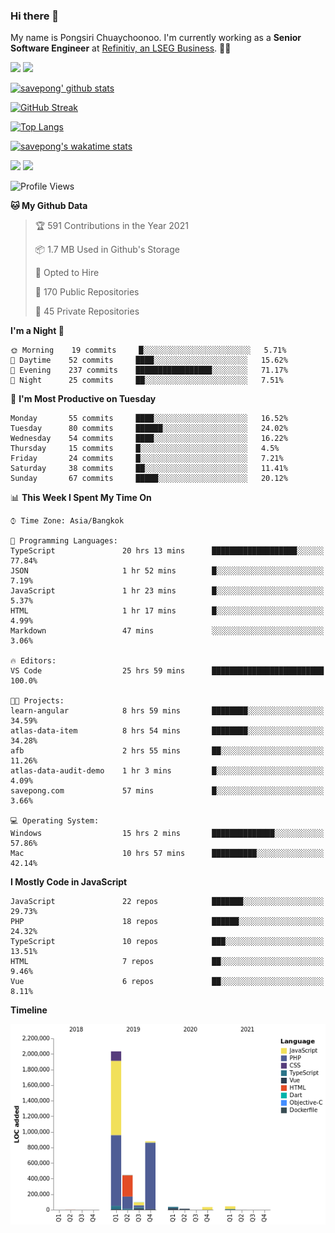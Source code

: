 ### Hi there 👋

My name is Pongsiri Chuaychoonoo. I'm currently working as a **Senior Software Engineer** at [Refinitiv, an LSEG Business](https://www.refinitiv.com). 👨‍💻

[![](https://komarev.com/ghpvc/?username=savepong&color=blue&label=Profile%20Views)](https://github.com/savepong)
[![](https://img.shields.io/github/followers/savepong?label=GitHub%20Followers)](https://github.com/savepong)

[![savepong' github stats](https://github-readme-stats.vercel.app/api?username=savepong&show_icons=true&count_private=true&theme=gotham&hide_border=true&bg_color=00000000&text_color=768390FF)](https://savepong.com/posts/stats)

[![GitHub Streak](https://github-readme-streak-stats.herokuapp.com?user=savepong&theme=gotham&hide_border=true&background=00000000&dates=768390FF)](https://savepong.com/posts/stats)

[![Top Langs](https://github-readme-stats.vercel.app/api/top-langs/?username=savepong&layout=compact&langs_count=10&theme=gotham&hide_border=true&bg_color=00000000&text_color=768390FF)](https://savepong.com/posts/stats)

[![savepong's wakatime stats](https://github-readme-stats.vercel.app/api/wakatime?username=@savepong&layout=default&theme=gotham&hide_border=true&bg_color=00000000&text_color=768390FF)](https://savepong.com/posts/stats)

[<img src="https://img.shields.io/badge/linkedin-%230077B5.svg?&style=for-the-badge&logo=linkedin&logoColor=white" />](https://www.linkedin.com/in/savepong)
[<img src="https://img.shields.io/badge/personal_website-%230077B5.svg?&style=for-the-badge&color=ef6c00" />](https://savepong.com)

<!--START_SECTION:waka-->
![Profile Views](http://img.shields.io/badge/Profile%20Views-11-blue)

**🐱 My Github Data** 

> 🏆 591 Contributions in the Year 2021
 > 
> 📦 1.7 MB Used in Github's Storage 
 > 
> 💼 Opted to Hire
 > 
> 📜 170 Public Repositories 
 > 
> 🔑 45 Private Repositories  
 > 
**I'm a Night 🦉** 

```text
🌞 Morning    19 commits     █░░░░░░░░░░░░░░░░░░░░░░░░   5.71% 
🌆 Daytime    52 commits     ████░░░░░░░░░░░░░░░░░░░░░   15.62% 
🌃 Evening    237 commits    █████████████████░░░░░░░░   71.17% 
🌙 Night      25 commits     ██░░░░░░░░░░░░░░░░░░░░░░░   7.51%

```
📅 **I'm Most Productive on Tuesday** 

```text
Monday       55 commits     ████░░░░░░░░░░░░░░░░░░░░░   16.52% 
Tuesday      80 commits     ██████░░░░░░░░░░░░░░░░░░░   24.02% 
Wednesday    54 commits     ████░░░░░░░░░░░░░░░░░░░░░   16.22% 
Thursday     15 commits     █░░░░░░░░░░░░░░░░░░░░░░░░   4.5% 
Friday       24 commits     █░░░░░░░░░░░░░░░░░░░░░░░░   7.21% 
Saturday     38 commits     ██░░░░░░░░░░░░░░░░░░░░░░░   11.41% 
Sunday       67 commits     █████░░░░░░░░░░░░░░░░░░░░   20.12%

```


📊 **This Week I Spent My Time On** 

```text
⌚︎ Time Zone: Asia/Bangkok

💬 Programming Languages: 
TypeScript               20 hrs 13 mins      ███████████████████░░░░░░   77.84% 
JSON                     1 hr 52 mins        █░░░░░░░░░░░░░░░░░░░░░░░░   7.19% 
JavaScript               1 hr 23 mins        █░░░░░░░░░░░░░░░░░░░░░░░░   5.37% 
HTML                     1 hr 17 mins        █░░░░░░░░░░░░░░░░░░░░░░░░   4.99% 
Markdown                 47 mins             ░░░░░░░░░░░░░░░░░░░░░░░░░   3.06%

🔥 Editors: 
VS Code                  25 hrs 59 mins      █████████████████████████   100.0%

🐱‍💻 Projects: 
learn-angular            8 hrs 59 mins       ████████░░░░░░░░░░░░░░░░░   34.59% 
atlas-data-item          8 hrs 54 mins       ████████░░░░░░░░░░░░░░░░░   34.28% 
afb                      2 hrs 55 mins       ██░░░░░░░░░░░░░░░░░░░░░░░   11.26% 
atlas-data-audit-demo    1 hr 3 mins         █░░░░░░░░░░░░░░░░░░░░░░░░   4.09% 
savepong.com             57 mins             █░░░░░░░░░░░░░░░░░░░░░░░░   3.66%

💻 Operating System: 
Windows                  15 hrs 2 mins       ██████████████░░░░░░░░░░░   57.86% 
Mac                      10 hrs 57 mins      ██████████░░░░░░░░░░░░░░░   42.14%

```

**I Mostly Code in JavaScript** 

```text
JavaScript               22 repos            ███████░░░░░░░░░░░░░░░░░░   29.73% 
PHP                      18 repos            ██████░░░░░░░░░░░░░░░░░░░   24.32% 
TypeScript               10 repos            ███░░░░░░░░░░░░░░░░░░░░░░   13.51% 
HTML                     7 repos             ██░░░░░░░░░░░░░░░░░░░░░░░   9.46% 
Vue                      6 repos             ██░░░░░░░░░░░░░░░░░░░░░░░   8.11%

```


**Timeline**

![Chart not found](https://raw.githubusercontent.com/savepong/savepong/main/charts/bar_graph.png) 


<!--END_SECTION:waka-->

<!--
**savepong/savepong** is a ✨ _special_ ✨ repository because its `README.md` (this file) appears on your GitHub profile.

Here are some ideas to get you started:

- 🔭 I’m currently working on WebComponents and TypeScript.
- 🌱 I’m currently learning ...
- 👯 I’m looking to collaborate on ...
- 🤔 I’m looking for help with ...
- 💬 Ask me about ...
- 📫 How to reach me: ...
- 😄 Pronouns: ...
- ⚡ Fun fact: ...
-->
